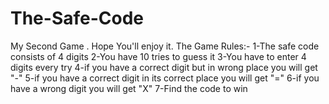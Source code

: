 # The-Safe-Code
My Second Game . Hope You'll enjoy it.
The Game Rules:- 
1-The safe code consists of 4 digits
2-You have 10 tries to guess it
3-You have to enter 4 digits every try
4-if you have a correct digit but in wrong place you will get "-"
5-if you have a correct digit in its correct place you will get "="
6-if you have a wrong digit you will get "X"
7-Find the code to win

